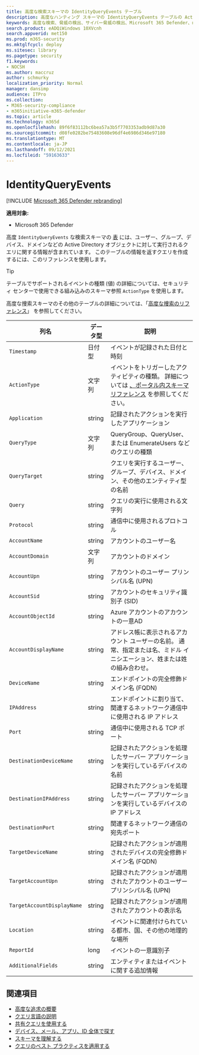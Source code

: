 ```yaml
---
title: 高度な検索スキーマの IdentityQueryEvents テーブル
description: 高度なハンティング スキーマの IdentityQueryEvents テーブルの Active Directory クエリ イベントについて説明します。
keywords: 高度な検索、脅威の検出、サイバー脅威の検出、Microsoft 365 Defender、microsoft 365、m365、検索、クエリ、テレメトリ、スキーマ参照、kusto、table、column、data type、description、IdentityQueryEvents、Azure AD、Active Directory、Microsoft Defender for Identity、IDENTITY、LDAP クエリ
search.product: eADQiWindows 10XVcnh
search.appverid: met150
ms.prod: m365-security
ms.mktglfcycl: deploy
ms.sitesec: library
ms.pagetype: security
f1.keywords:
- NOCSH
ms.author: maccruz
author: schmurky
localization_priority: Normal
manager: dansimp
audience: ITPro
ms.collection:
- M365-security-compliance
- m365initiative-m365-defender
ms.topic: article
ms.technology: m365d
ms.openlocfilehash: 89f6f83112bc6bea57a3b5f7703353adb9d87a30
ms.sourcegitcommit: d08fe0282be75483608e96df4e6986d346e97180
ms.translationtype: MT
ms.contentlocale: ja-JP
ms.lasthandoff: 09/12/2021
ms.locfileid: "59163633"
---
```

# <a name="identityqueryevents"></a>IdentityQueryEvents

[!INCLUDE [Microsoft 365 Defender rebranding](../includes/microsoft-defender.md)]


**適用対象:**
- Microsoft 365 Defender

高度 `IdentityQueryEvents` な検索スキーマの [表](advanced-hunting-overview.md) には、ユーザー、グループ、デバイス、ドメインなどの Active Directory オブジェクトに対して実行されるクエリに関する情報が含まれています。 このテーブルの情報を返すクエリを作成するには、このリファレンスを使用します。

>[!TIP]
> テーブルでサポートされるイベントの種類 (値) の詳細については、セキュリティ センターで使用できる組み込みのスキーマ参照 `ActionType` を使用します。

高度な捜索スキーマのその他のテーブルの詳細については、「[高度な捜索のリファレンス](advanced-hunting-schema-tables.md)」 を参照してください。

| 列名 | データ型 | 説明 |
|-------------|-----------|-------------|
| `Timestamp` | 日付型 | イベントが記録された日付と時刻 |
| `ActionType` | 文字列 | イベントをトリガーしたアクティビティの種類。 詳細については [、ポータル内スキーマリファレンス](advanced-hunting-schema-tables.md?#get-schema-information-in-the-security-center) を参照してください。 |
| `Application` | string | 記録されたアクションを実行したアプリケーション |
| `QueryType` | 文字列 | QueryGroup、QueryUser、または EnumerateUsers などのクエリの種類 |
| `QueryTarget` | string | クエリを実行するユーザー、グループ、デバイス、ドメイン、その他のエンティティ型の名前 |
| `Query` | string | クエリの実行に使用される文字列 |
| `Protocol` | string | 通信中に使用されるプロトコル |
| `AccountName` | string | アカウントのユーザー名 |
| `AccountDomain` | 文字列 | アカウントのドメイン |
| `AccountUpn` | string | アカウントのユーザー プリンシパル名 (UPN) |
| `AccountSid` | string | アカウントのセキュリティ識別子 (SID) |
| `AccountObjectId` | string | Azure アカウントのアカウントの一意AD |
| `AccountDisplayName` | string | アドレス帳に表示されるアカウント ユーザーの名前。 通常、指定または名、ミドル イニシエーション、姓または姓の組み合わせ。 |
| `DeviceName` | string | エンドポイントの完全修飾ドメイン名 (FQDN) |
| `IPAddress` | string | エンドポイントに割り当て、関連するネットワーク通信中に使用される IP アドレス |
| `Port` | string | 通信中に使用される TCP ポート |
| `DestinationDeviceName` | string | 記録されたアクションを処理したサーバー アプリケーションを実行しているデバイスの名前 |
| `DestinationIPAddress` | string | 記録されたアクションを処理したサーバー アプリケーションを実行しているデバイスの IP アドレス |
| `DestinationPort` | string | 関連するネットワーク通信の宛先ポート |
| `TargetDeviceName` | string | 記録されたアクションが適用されたデバイスの完全修飾ドメイン名 (FQDN) |
| `TargetAccountUpn` | string | 記録されたアクションが適用されたアカウントのユーザー プリンシパル名 (UPN) |
| `TargetAccountDisplayName` | string | 記録されたアクションが適用されたアカウントの表示名 |
| `Location` | string | イベントに関連付けられている都市、国、その他の地理的な場所 |
| `ReportId` | long | イベントの一意識別子 |
| `AdditionalFields` | string | エンティティまたはイベントに関する追加情報 |

## <a name="related-topics"></a>関連項目
- [高度な追求の概要](advanced-hunting-overview.md)
- [クエリ言語の説明](advanced-hunting-query-language.md)
- [共有クエリを使用する](advanced-hunting-shared-queries.md)
- [デバイス、メール、アプリ、ID 全体で探す](advanced-hunting-query-emails-devices.md)
- [スキーマを理解する](advanced-hunting-schema-tables.md)
- [クエリのベスト プラクティスを適用する](advanced-hunting-best-practices.md)
